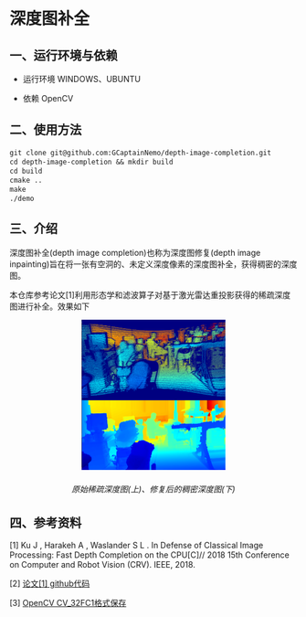 # 深度图补全
## 一、运行环境与依赖
* 运行环境
WINDOWS、UBUNTU

* 依赖
OpenCV

## 二、使用方法
```
git clone git@github.com:GCaptainNemo/depth-image-completion.git
cd depth-image-completion && mkdir build
cd build
cmake .. 
make
./demo
```

## 三、介绍
深度图补全(depth image completion)也称为深度图修复(depth image inpainting)旨在将一张有空洞的、未定义深度像素的深度图补全，获得稠密的深度图。

本仓库参考论文[1]利用形态学和滤波算子对基于激光雷达重投影获得的稀疏深度图进行补全。效果如下

<p align="center"><img src="./result/result.png" width=50%></p>
<h6 align="center">原始稀疏深度图(上)、修复后的稠密深度图(下)</h6>

## 四、参考资料
[1] Ku J , Harakeh A , Waslander S L . In Defense of Classical Image Processing: Fast Depth Completion on the CPU[C]// 2018 15th Conference on Computer and Robot Vision (CRV). IEEE, 2018.

[2] [论文[1] github代码](https://github.com/kujason/ip_basic)

[3] [OpenCV CV_32FC1格式保存](https://stackoverflow.com/questions/32332920/efficiently-load-a-large-mat-into-memory-in-opencv/32357875#32357875)
